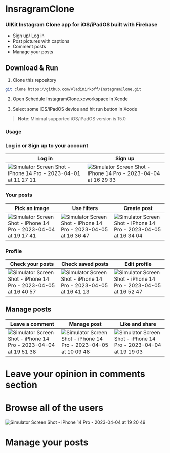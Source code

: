 # InsragramClone

### UIKit Instagram Clone app for iOS/iPadOS built with Firebase

- Sign up/ Log in
- Post pictures with captions
- Comment posts
- Manage your posts


## Download & Run



1. Clone this repository

```bash
git clone https://github.com/vladimirkoff/InstagramClone.git
```

2. Open Schedule InstagramClone.xcworkspace in Xcode

3. Select some iOS/iPadOS device and hit run button in Xcode

> **Note**: Minimal supported iOS/iPadOS version is 15.0

###  Usage

###  Log in or Sign up to your account

| Log in  | Sign up |
| ------------- | ------------- | 
| ![Simulator Screen Shot - iPhone 14 Pro - 2023-04-01 at 11 27 11](https://user-images.githubusercontent.com/115025494/229292028-93d36e3b-9913-4f1d-b85f-6bebbbde62b1.png)| ![Simulator Screen Shot - iPhone 14 Pro - 2023-04-04 at 16 29 33](https://user-images.githubusercontent.com/115025494/229852134-a9ea95bb-6668-41b6-9bec-4e766da714d9.png) | 

###  Your posts

| Pick an image  | Use filters | Create post |
| ------------- | ------------- | ------------- |
| ![Simulator Screen Shot - iPhone 14 Pro - 2023-04-04 at 19 17 41](https://user-images.githubusercontent.com/115025494/229862268-2fa3cfda-c556-41d0-8860-ebc92904c5df.png)| ![Simulator Screen Shot - iPhone 14 Pro - 2023-04-05 at 16 36 47](https://user-images.githubusercontent.com/115025494/230097214-87abef99-3fc0-43c7-9f64-40d2bda777e5.png)| ![Simulator Screen Shot - iPhone 14 Pro - 2023-04-05 at 16 34 04](https://user-images.githubusercontent.com/115025494/230096677-a00934a6-cc7e-4372-b77e-01198ec4425f.png)|

###  Profile

| Check your posts | Check saved posts  | Edit profile |
| ------------- | ------------- | ------------- |
| ![Simulator Screen Shot - iPhone 14 Pro - 2023-04-05 at 16 40 57](https://user-images.githubusercontent.com/115025494/230098648-97ed2f28-14fc-4f9d-9b36-133ec37b6e15.png)|![Simulator Screen Shot - iPhone 14 Pro - 2023-04-05 at 16 41 13](https://user-images.githubusercontent.com/115025494/230098380-3752fb8a-6e09-43ea-9c60-22005c7752c3.png) | ![Simulator Screen Shot - iPhone 14 Pro - 2023-04-05 at 16 52 47](https://user-images.githubusercontent.com/115025494/230101590-3c9353a0-1951-4967-bcc0-d2f5dccd9bde.png)|

## Manage posts

| Leave a comment | Manage post  | Like and share |
| ------------- | ------------- | ------------- |
| ![Simulator Screen Shot - iPhone 14 Pro - 2023-04-04 at 19 51 38](https://user-images.githubusercontent.com/115025494/229862421-c430fbf5-1d17-4f56-b26e-351d8c5ad724.png)|![Simulator Screen Shot - iPhone 14 Pro - 2023-04-05 at 10 09 48](https://user-images.githubusercontent.com/115025494/230006987-66176aae-7ae4-4a1a-82d0-e5dacc4c29a2.png) | ![Simulator Screen Shot - iPhone 14 Pro - 2023-04-04 at 19 19 03](https://user-images.githubusercontent.com/115025494/229862351-e1b007ab-16e5-458a-875e-51fb785f16a1.png)|



# Leave your opinion in comments section



# Browse all of the users

![Simulator Screen Shot - iPhone 14 Pro - 2023-04-04 at 19 20 49](https://user-images.githubusercontent.com/115025494/229862484-e7b96b52-1890-482b-ad68-c761ce4f2839.png)

# Manage your posts





